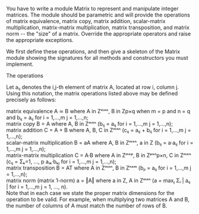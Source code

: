 You have to write a module Matrix to represent and manipulate integer matrices. The module should be parametric and will provide the operations of matrix equivalence, matrix copy, matrix addition, scalar-matrix multiplication, matrix-matrix multiplication, matrix transposition, and matrix norm -- the "size" of a matrix. Override the appropriate operators and raise the appropriate exceptions.

We first define these operations, and then give a skeleton of the Matrix module showing the signatures for all methods and constructors you must implement.

The operations

Let aᵢⱼ denotes the i,j-th element of matrix A, located at row i, column j. Using this notation, the matrix operations listed above may be defined precisely as follows:                                      
                                                                                                                                                                                                              
matrix equivalence A ≃ B where A in Ζᵐˣⁿ, B in Zp×q when m = p and n = q and bᵢⱼ = aᵢⱼ for i = 1,...,m j = 1,...,n;                                                                                           
matrix copy B = A where A, B in Ζᵐˣⁿ (bᵢⱼ = aᵢⱼ for i = 1,...,m j = 1,...,n);                                                                                                                                 
matrix addition C = A + B where A, B, C in Ζᵐˣⁿ (cᵢⱼ = aᵢⱼ + bᵢⱼ for i = 1,...,m j = 1,...,n);                                                                                                                
scalar-matrix multiplication B = aA where A, B in Ζᵐˣⁿ, a in Z (bᵢⱼ = a·aᵢⱼ for i = 1,...,m j = 1,...,n);                                                                                                     
matrix-matrix multiplication C = A·B where A in Zᵐˣᵖ, B in Zᵖˣⁿp×n, C in Ζᵐˣⁿ (cᵢⱼ = Σₖ=1, ..., p aᵢₖ·bₖⱼ for i = 1,...,m j = 1,...,n);                                                                       
matrix transposition B = AT where A in Ζᵐˣⁿ, B in Zⁿˣᵐ (bⱼᵢ = aᵢⱼ for i = 1,...,m j = 1,...,n);                                                                                                               
matrix norm (matrix 1-norm) a = ‖A‖ where a in Z, A in Ζᵐˣⁿ (a = maxⱼ Σᵢ | aᵢⱼ | for i = 1,...,m j = 1, ..., n).                                                                                              
Note that in each case we state the proper matrix dimensions for the operation to be valid. For example, when multiplying two matrices A and B, the number of columns of A must match the number of rows of B.